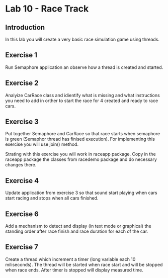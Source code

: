 # Lab 10 - Race Track

## Introduction
In this lab you will create a very basic race simulation game using threads. 

## Exercise 1
Run Semaphore application an observe how a thread is created and started. 

## Exercise 2
Analyize CarRace class and idientify what is missing and what instructions you need to add in orther to start the race for 4 created and ready to race cars.

## Exercise 3 
Put together Semaphore and CarRace so that race starts when semaphore is green (Semaphor thread has finised execution). For implementing this exercise you will use join() method. 

Strating with this exercise you will work in raceapp package. Copy in the raceapp package the classes from racedemo package and do necessary changes there.

## Exercise 4
Update application from exercise 3 so that sound start playing when cars start racing and stops when all cars finished.

## Exercise 6
Add a mechanism to detect and display (in text mode or graphical) the standing order after race finish and race duration for each of the car. 

## Exercise 7 
Create a thread which increment a timer (long variable each 10 miliseconds). The thread will be started when race start and will be stopped when race ends. After timer is stopped will display measured time.
